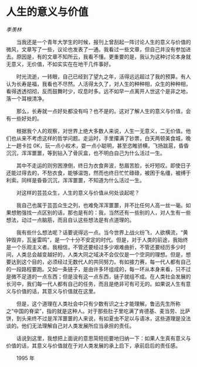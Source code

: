 # 人生的意义与价值

*季羡林*

　　当我还是一个青年大学生的时候，报刊上曾刮起一阵讨论人生的意义与价值的微风，文章写了一些，议论也发表了一通。我看过一些文章，但自己并没有参加进去。原因是，有的文章不知所云，我看不懂。更重要的是，我认为这种讨论本身就无意义，无价值，不如实实在在地干几件事好。

　　时光流逝，一转眼，自己已经到了望九之年，活得远远超过了我的预算。有人认为长寿是福，我看也不尽然。人活得太久了，对人生的种种相，众生的种种相，看得透透彻彻，反而鼓舞时少，叹息时多。远不如早一点离开人世这个是非之地，落一个耳根清净。

　　那么，长寿就一点好处都没有吗？也不是的。这对了解人生的意义与价值，会有一些好处的。

　　根据我个人的观察，对世界上绝大多数人来说，人生一无意义，二无价值。他们也从来不考虑这样的哲学问题。走运时，手里攥满了钞票，白天两顿美食城，晚上一趟卡拉 0K，玩一点小权术，耍一点小聪明，甚至恣睢骄横，飞扬跋扈，昏昏沉沉，浑浑噩噩，等到钻入了骨灰盒，也不明白自己为什么活过一生。

　　其中不走运的则穷困潦倒，终日为衣食奔波，愁眉苦脸，长吁短叹。即使日子还能过得去的，不愁衣食，能够温饱，然而也终日忙忙碌碌，被困于名缰，被缚于利索。同样是昏昏沉沉，浑浑噩噩，不知道为什么活过一生。

　　对这样的芸芸众生，人生的意义与价值从何处谈起呢？

　　我自己也属于芸芸众生之列，也难免浑浑噩噩，并不比任何人高一丝一毫。如果想勉强找一点区别的话，那也是有的：我，当然还有一些别的人，对人生有一些想法，动过一点脑筋，而且自认这些想法是有点道理的。

　　我有些什么想法呢？话要说得远一点。当今世界上战火纷飞，人欲横流，“黄钟毁弃，瓦釜雷鸣”，是一个十分不安定的时代。但是，对于人类的前途，我始终是一个乐观主义者。我相信，不管还要经过多少艰难曲折，不管还要经历多少时间，人类总会越变越好的，人类大同之域决不会仅仅是一个空洞的理想。但是，想要达到这个目的，必须经过无数代人的共同努力。有如接力赛，每一代人都有自己的一段路程要跑。又如一条链子，是由许多环组成的，每一环从本身来看，只不过是微不足道的一点东西；但是没有这一点东西，链子就组不成。在人类社会发展的长河中，我们每一代人都有自己的任务，而且是绝非可有可无的。如果说人生有意义与价值的话，其意义与价值就在这里。

　　但是，这个道理在人类社会中只有少数有识之士才能理解。鲁迅先生所称之“中国的脊梁”，指的就是这种人。对于那些肚子里吃满了肯德基、麦当劳、比萨饼，到头来终不过是浑浑噩噩的人来说，有如夏虫不足以与语冰，这些道理是没法谈的。他们无法理解自己对人类发展所应当承担的责任。

　　话说到这里，我想把上面说的意思简短扼要地归纳一下：如果人生真有意义与价值的话，其意义与价值就在于对人类发展的承上启下，承前启后的责任感。

　　1995 年